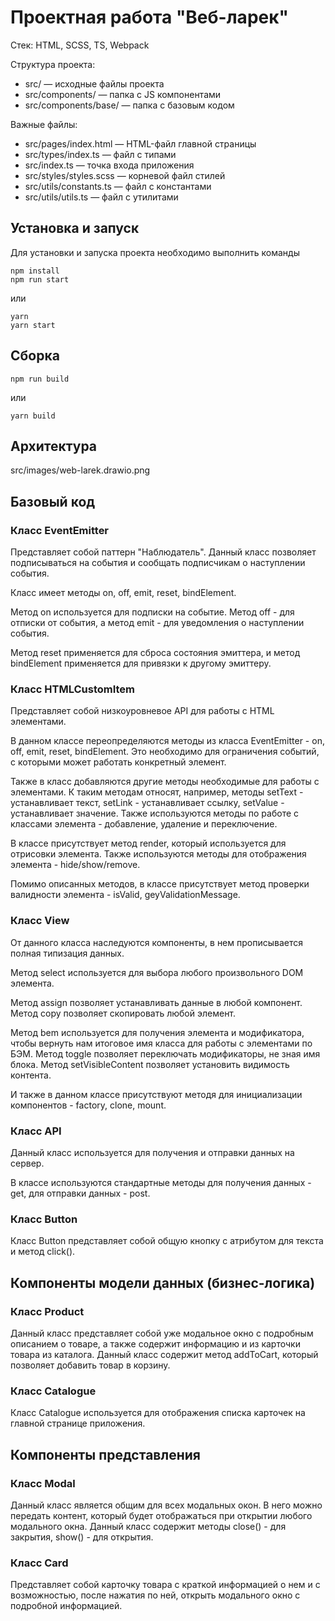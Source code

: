 # Проектная работа "Веб-ларек"

Стек: HTML, SCSS, TS, Webpack

Структура проекта:
- src/ — исходные файлы проекта
- src/components/ — папка с JS компонентами
- src/components/base/ — папка с базовым кодом

Важные файлы:
- src/pages/index.html — HTML-файл главной страницы
- src/types/index.ts — файл с типами
- src/index.ts — точка входа приложения
- src/styles/styles.scss — корневой файл стилей
- src/utils/constants.ts — файл с константами
- src/utils/utils.ts — файл с утилитами

## Установка и запуск
Для установки и запуска проекта необходимо выполнить команды

```
npm install
npm run start
```

или

```
yarn
yarn start
```
## Сборка

```
npm run build
```

или

```
yarn build
```

## Архитектура

src/images/web-larek.drawio.png

## Базовый код

### Класс EventEmitter

Представляет собой паттерн "Наблюдатель". Данный класс позволяет подписываться на события и сообщать подписчикам о наступлении события.

Класс имеет методы on, off, emit, reset, bindElement.

Метод on используется для подписки на событие. Метод off - для отписки от события, а метод emit - для уведомления о наступлении события.

Метод reset применяется для сброса состояния эмиттера, и метод bindElement применяется для привязки к другому эмиттеру.

### Класс HTMLCustomItem

Представляет собой низкоуровневое API для работы с HTML элементами. 

В данном классе переопределяются методы из класса EventEmitter - on, off, emit, reset, bindElement. Это необходимо для ограничения событий, с которыми может работать конкретный элемент.

Также в класс добавляются другие методы необходимые для работы с элементами. К таким методам относят, например, методы setText - устанавливает текст, setLink - устанавливает ссылку, setValue - устанавливает значение. Также используются методы по работе с классами элемента - добавление, удаление и переключение. 

В классе присутствует метод render, который используется для отрисовки элемента. Также используются методы для отображения элемента - hide/show/remove.

Помимо описанных методов, в классе присутствует метод проверки валидности элемента - isValid, geyValidationMessage.

### Класс View

От данного класса наследуются компоненты, в нем прописывается полная типизация данных.

Метод select используется для выбора любого произвольного DOM элемента. 

Метод assign позволяет устанавливать данные в любой компонент. Метод copy позволяет скопировать любой элемент.

Метод bem используется для получения элемента и модификатора, чтобы вернуть нам итоговое имя класса для работы с элементами по БЭМ.
Метод toggle позволяет переключать модификаторы, не зная имя блока. Метод setVisibleContent позволяет  установить видимость контента.

И также в данном классе присутствуют методя для инициализации компонентов -  factory, clone, mount.

### Класс API

Данный класс используется для получения и отправки данных на сервер.

В классе используются стандартные методы для получения данных - get, для отправки данных - post.

### Класс Button

Класс Button представляет собой общую кнопку с атрибутом для текста и метод click().

## Компоненты модели данных (бизнес-логика)

### Класс Product

Данный класс представляет собой уже модальное окно с подробным описанием о товаре, а также содержит информацию и из карточки товара из каталога. Данный класс содержит метод addToCart, который позволяет добавить товар в корзину.

### Класс Catalogue

Класс Catalogue используется для отображения списка карточек на главной странице приложения.

## Компоненты представления

### Класс Modal

Данный класс является общим для всех модальных окон. В него можно передать контент, который будет отображаться при открытии любого модального окна. Данный класс содержит методы close() - для закрытия, show() - для открытия.

### Класс Card

Представляет собой карточку товара с краткой информацией о нем и с возможностью, после нажатия по ней, открыть модального окно с подробной информацией.



